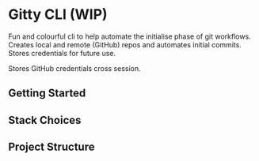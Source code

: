 # Gitty CLI (WIP)

Fun and colourful cli to help automate the initialise phase of git workflows. Creates local and remote (GitHub) repos and automates initial commits. Stores credentials for future use.

Stores GitHub credentials cross session.

## Getting Started

## Stack Choices

## Project Structure

